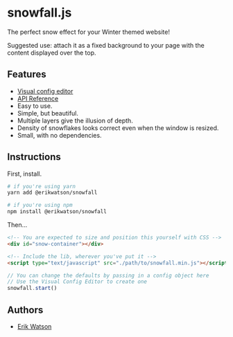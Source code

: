# snowfall.js

The perfect snow effect for your Winter themed website!

Suggested use: attach it as a fixed background to your page with the content displayed over the top.

## Features

- [Visual config editor](https://erikwatson.github.io/snowfall-editor/)
- [API Reference](https://github.com/erikwatson/snowfall.js/API-Reference)
- Easy to use.
- Simple, but beautiful.
- Multiple layers give the illusion of depth.
- Density of snowflakes looks correct even when the window is resized.
- Small, with no dependencies.

## Instructions

First, install.

```sh
# if you're using yarn
yarn add @erikwatson/snowfall

# if you're using npm
npm install @erikwatson/snowfall
```

Then...

```html
<!-- You are expected to size and position this yourself with CSS -->
<div id="snow-container"></div>

<!-- Include the lib, wherever you've put it -->
<script type="text/javascript" src="./path/to/snowfall.min.js"></script>
```

```js
// You can change the defaults by passing in a config object here
// Use the Visual Config Editor to create one
snowfall.start()
```

## Authors

- [Erik Watson](http://erikwatson.me)
